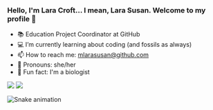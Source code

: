 ### Hello, I'm Lara Croft... I mean, Lara Susan. Welcome to my profile 🦊

- 📚 Education Project Coordinator at GitHub 
- 💻 I’m currently learning about coding (and fossils as always) 
- 📫 How to reach me: mlarasusan@github.com
- 👩 Pronouns: she/her 
- 🌵 Fun fact: I'm a biologist 

<div>
  <a href="https://instagram.com/larasusanm" target="_blank"><img src="https://img.shields.io/badge/-Instagram-%23E4405F?style=for-the-badge&logo=instagram&logoColor=white" target="_blank"></a>
  <a href="https://www.linkedin.com/in/lara-susan-4b577a210/ target="_blank"><img src="https://img.shields.io/badge/-LinkedIn-%230077B5?style=for-the-badge&logo=linkedin&logoColor=white" target="_blank"></a>
</div>

![Snake animation](https://github.com/mlarasusan/mlarasusan/blob/output/github-contribution-grid-snake.svg)
